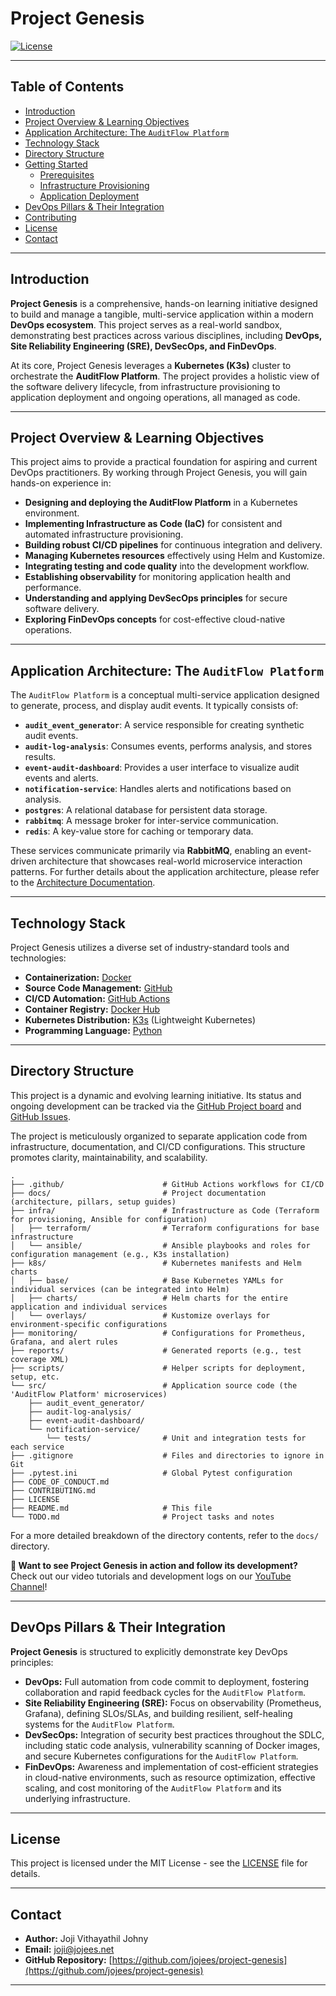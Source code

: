 # Project Genesis
<!---
[![CI/CD Status](https://github.com/jojees/project-genesis/actions/workflows/k8s-deploy.yaml/badge.svg)](https://github.com/jojees/project-genesis/actions/workflows/k8s-deploy.yaml)
--->
[![License](https://img.shields.io/badge/License-MIT-blue.svg)](LICENSE)

---

## Table of Contents

* [Introduction](#introduction)
* [Project Overview & Learning Objectives](#project-overview--learning-objectives)
* [Application Architecture: The `AuditFlow Platform`](#application-architecture-the-auditflow-platform)
* [Technology Stack](#technology-stack)
* [Directory Structure](#directory-structure)
* [Getting Started](#getting-started)
    * [Prerequisites](#prerequisites)
    * [Infrastructure Provisioning](#infrastructure-provisioning)
    * [Application Deployment](#application-deployment)
* [DevOps Pillars & Their Integration](#devops-pillars--their-integration)
* [Contributing](#contributing)
* [License](#license)
* [Contact](#contact)

---

## Introduction

**Project Genesis** is a comprehensive, hands-on learning initiative designed to build and manage a tangible, multi-service application within a modern **DevOps ecosystem**. This project serves as a real-world sandbox, demonstrating best practices across various disciplines, including **DevOps, Site Reliability Engineering (SRE), DevSecOps, and FinDevOps**.

At its core, Project Genesis leverages a **Kubernetes (K3s)** cluster to orchestrate the **AuditFlow Platform**. The project provides a holistic view of the software delivery lifecycle, from infrastructure provisioning to application deployment and ongoing operations, all managed as code.

---

## Project Overview & Learning Objectives

This project aims to provide a practical foundation for aspiring and current DevOps practitioners. By working through Project Genesis, you will gain hands-on experience in:

* **Designing and deploying the AuditFlow Platform** in a Kubernetes environment.
* **Implementing Infrastructure as Code (IaC)** for consistent and automated infrastructure provisioning.
* **Building robust CI/CD pipelines** for continuous integration and delivery.
* **Managing Kubernetes resources** effectively using Helm and Kustomize.
* **Integrating testing and code quality** into the development workflow.
* **Establishing observability** for monitoring application health and performance.
* **Understanding and applying DevSecOps principles** for secure software delivery.
* **Exploring FinDevOps concepts** for cost-effective cloud-native operations.

---

## Application Architecture: The `AuditFlow Platform`

The `AuditFlow Platform` is a conceptual multi-service application designed to generate, process, and display audit events. It typically consists of:

* **`audit_event_generator`**: A service responsible for creating synthetic audit events.
* **`audit-log-analysis`**: Consumes events, performs analysis, and stores results.
* **`event-audit-dashboard`**: Provides a user interface to visualize audit events and alerts.
* **`notification-service`**: Handles alerts and notifications based on analysis.
* **`postgres`**: A relational database for persistent data storage.
* **`rabbitmq`**: A message broker for inter-service communication.
* **`redis`**: A key-value store for caching or temporary data.

These services communicate primarily via **RabbitMQ**, enabling an event-driven architecture that showcases real-world microservice interaction patterns. For further details about the application architecture, please refer to the [Architecture Documentation](docs/architecture.md).

---

## Technology Stack

Project Genesis utilizes a diverse set of industry-standard tools and technologies:

* **Containerization:** [Docker](https://www.docker.com/)
* **Source Code Management:** [GitHub](https://github.com/)
* **CI/CD Automation:** [GitHub Actions](https://github.com/features/actions)
* **Container Registry:** [Docker Hub](https://hub.docker.com/u/jojees)
* **Kubernetes Distribution:** [K3s](https://k3s.io/) (Lightweight Kubernetes)
* **Programming Language:** [Python](https://www.python.org/)
<!--* **Kubernetes Package Manager:** [Helm](https://helm.sh/)
* **Kubernetes Configuration Customization:** [Kustomize](https://kustomize.io/)
* **Testing Framework:** [Pytest](https://docs.pytest.org/en/stable/) (for Python application testing)
* **Code Coverage:** [Coverage.py](https://coverage.readthedocs.io/en/latest/) (integrated with Pytest)
* **Monitoring & Alerting:**
    * [Prometheus](https://prometheus.io/): For metrics collection and time-series data.
    * [Grafana](https://grafana.com/): For data visualization and dashboarding.
* **Infrastructure as Code (IaC):**
    * [Terraform](https://www.terraform.io/): For provisioning and managing infrastructure resources.
    * [Ansible](https://www.ansible.com/): For configuration management and K3s cluster setup. -->
---

## Directory Structure

This project is a dynamic and evolving learning initiative. Its status and ongoing development can be tracked via the [GitHub Project board](https://github.com/jojees/project-genesis/projects) and [GitHub Issues](https://github.com/jojees/project-genesis/issues).

The project is meticulously organized to separate application code from infrastructure, documentation, and CI/CD configurations. This structure promotes clarity, maintainability, and scalability.
```
.
├── .github/                      # GitHub Actions workflows for CI/CD
├── docs/                         # Project documentation (architecture, pillars, setup guides)
├── infra/                        # Infrastructure as Code (Terraform for provisioning, Ansible for configuration)
│   ├── terraform/                # Terraform configurations for base infrastructure
│   └── ansible/                  # Ansible playbooks and roles for configuration management (e.g., K3s installation)
├── k8s/                          # Kubernetes manifests and Helm charts
│   ├── base/                     # Base Kubernetes YAMLs for individual services (can be integrated into Helm)
│   ├── charts/                   # Helm charts for the entire application and individual services
│   └── overlays/                 # Kustomize overlays for environment-specific configurations
├── monitoring/                   # Configurations for Prometheus, Grafana, and alert rules
├── reports/                      # Generated reports (e.g., test coverage XML)
├── scripts/                      # Helper scripts for deployment, setup, etc.
└── src/                          # Application source code (the 'AuditFlow Platform' microservices)
    ├── audit_event_generator/
    ├── audit-log-analysis/
    ├── event-audit-dashboard/
    └── notification-service/
        └── tests/                # Unit and integration tests for each service
├── .gitignore                    # Files and directories to ignore in Git
├── .pytest.ini                   # Global Pytest configuration
├── CODE_OF_CONDUCT.md
├── CONTRIBUTING.md
├── LICENSE
├── README.md                     # This file
└── TODO.md                       # Project tasks and notes
```
For a more detailed breakdown of the directory contents, refer to the `docs/` directory.

**🎥 Want to see Project Genesis in action and follow its development?** Check out our video tutorials and development logs on our [YouTube Channel](https://www.youtube.com/@JojeesDevOpsStudio)!

---

<!-- ## Getting Started

To get **Project Genesis** up and running, follow these high-level steps. Detailed instructions can be found in the `docs/` directory.

### Prerequisites

* Git
* Docker
* Python 3.9+ and Poetry (for application development)
* Terraform CLI
* Ansible
* kubectl
* Helm CLI

### Infrastructure Provisioning

1.  **Review Terraform Configurations:** Navigate to `infra/terraform/` and review the `.tf` files. Adjust variables in `infra/terraform/environments/dev/terraform.tfvars` as needed for your target environment (e.g., IP addresses for nodes or cloud provider credentials).
2.  **Provision Infrastructure:**
    ```bash
    cd infra/terraform
    terraform init
    terraform plan
    terraform apply -auto-approve
    ```
3.  **Configure K3s Cluster:** Use Ansible to install and configure K3s on your provisioned nodes. Update `infra/ansible/inventory/hosts.ini` with your node IPs.
    ```bash
    cd infra/ansible
    ansible-playbook -i inventory/hosts.ini playbooks/setup-k3s.yaml
    ```
    *Ensure your SSH keys are correctly set up for Ansible to connect to your nodes.*

### Application Deployment

1.  **Build and Push Docker Images:** Your GitHub Actions workflows (e.g., `build-and-push-*.yaml` under `.github/workflows/`) will automatically build and push Docker images for the `AuditFlow Platform` services to Docker Hub upon code changes. Ensure you've configured Docker Hub credentials as GitHub Secrets.
2.  **Deploy with Helm:** Once images are available, deploy the `AuditFlow Platform` using the main Helm chart.
    ```bash
    cd k8s/charts/events-app # Note: This directory name may change if you rename your main chart
    helm dependency update # If using subcharts
    helm install auditflow-platform . --namespace auditflow-platform --create-namespace -f values.yaml
    ```
    *Refer to `k8s/charts/events-app/values.yaml` for configuration options or create environment-specific `values-*.yaml` files.*

--- -->

## DevOps Pillars & Their Integration

**Project Genesis** is structured to explicitly demonstrate key DevOps principles:

* **DevOps:** Full automation from code commit to deployment, fostering collaboration and rapid feedback cycles for the `AuditFlow Platform`.
* **Site Reliability Engineering (SRE):** Focus on observability (Prometheus, Grafana), defining SLOs/SLAs, and building resilient, self-healing systems for the `AuditFlow Platform`.
* **DevSecOps:** Integration of security best practices throughout the SDLC, including static code analysis, vulnerability scanning of Docker images, and secure Kubernetes configurations for the `AuditFlow Platform`.
* **FinDevOps:** Awareness and implementation of cost-efficient strategies in cloud-native environments, such as resource optimization, effective scaling, and cost monitoring of the `AuditFlow Platform` and its underlying infrastructure.

---

<!-- ## Contributing

Contributions are welcome! If you'd like to contribute to Project Genesis, please refer to our [CONTRIBUTING.md](CONTRIBUTING.md) guide for details on our code of conduct, development process, and submission guidelines.

--- -->

## License

This project is licensed under the MIT License - see the [LICENSE](LICENSE) file for details.

---

## Contact

* **Author:** Joji Vithayathil Johny
* **Email:** joji@jojees.net
* **GitHub Repository:** [https://github.com/jojees/project-genesis](https://github.com/jojees/project-genesis)

---
